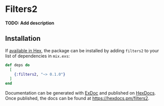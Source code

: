 # Filters2

**TODO: Add description**

## Installation

If [available in Hex](https://hex.pm/docs/publish), the package can be installed
by adding `filters2` to your list of dependencies in `mix.exs`:

```elixir
def deps do
  [
    {:filters2, "~> 0.1.0"}
  ]
end
```

Documentation can be generated with [ExDoc](https://github.com/elixir-lang/ex_doc)
and published on [HexDocs](https://hexdocs.pm). Once published, the docs can
be found at <https://hexdocs.pm/filters2>.

